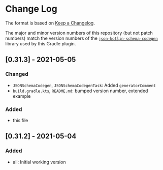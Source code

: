 # Change Log

The format is based on [Keep a Changelog](http://keepachangelog.com/).

The major and minor version numbers of this repository (but not patch numbers) match the version numbers of the
[`json-kotlin-schema-codegen`](https://github.com/pwall567/json-kotlin-schema-codegen) library used by this Gradle
plugin. 

## [0.31.3] - 2021-05-05
### Changed
- `JSONSchemaCodegen`, `JSONSchemaCodegenTask`: Added `generatorComment`
- `build.gradle.kts`, `README.md`: bumped version number, extended example

### Added
- this file

## [0.31.2] - 2021-05-04
### Added
- all: Initial working version

